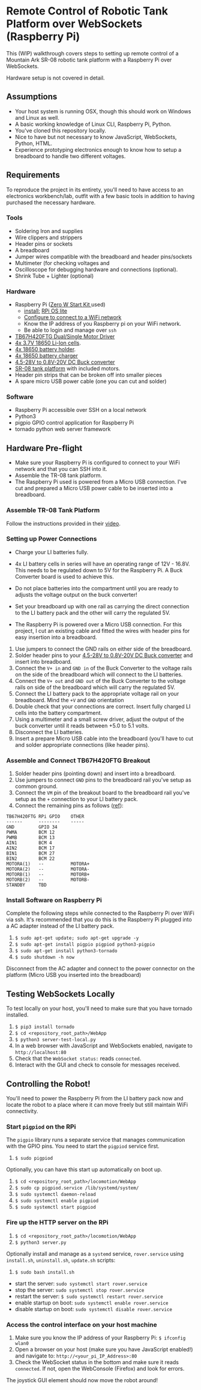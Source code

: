 # Remote Control of Robotic Tank Platform over WebSockets (Raspberry Pi)

This (WIP) walkthrough covers steps to setting up remote control of a Mountain Ark SR-08 robotic tank platform with a Raspberry Pi over WebSockets.

Hardware setup is not covered in detail.

## Assumptions

* Your host system is running OSX, though this should work on Windows and Linux as well.
* A basic working knowledge of Linux CLI, Raspberry Pi, Python.
* You've cloned this repository locally.
* Nice to have but not necessary to know JavaScript, WebSockets, Python, HTML.
* Experience prototyping electronics enough to know how to setup a breadboard to handle two different voltages.

## Requirements

To reproduce the project in its entirety, you'll need to have access to an electronics workbench/lab, outfit with a few basic tools in addition to having purchased the necessary hardware.

### Tools

* Soldering Iron and supplies
* Wire clippers and strippers
* Header pins or sockets
* A breadboard
* Jumper wires compatible with the breadboard and header pins/sockets
* Multimeter (for checking voltages and 
* Oscilloscope for debugging hardware and connections (optional).
* Shrink Tube + Lighter (optional)

### Hardware

* Raspberry Pi ([Zero W Start Kit ](https://www.canakit.com/raspberry-pi-zero-wireless.html) used)
	* [install:](https://www.raspberrypi.org/documentation/installation/installing-images/README.md) [RPi OS lite](https://www.raspberrypi.org/downloads/raspberry-pi-os/)
	* [Configure to connect to a WiFi network](https://www.raspberrypi.org/documentation/configuration/wireless/wireless-cli.md)
	* Know the IP address of you Raspberry pi on your WiFi network.
	* Be able to login and manage over `ssh`
* [TB67H420FTG Dual/Single Motor Driver](https://www.pololu.com/product/2999)
* [4x 3.7V 18650 Li-Ion cells](https://www.batteryjunction.com/lg-mh1-18650-3200mah-battery.html).
* [4x 18650 battery holder](https://www.amazon.com/gp/product/B06XSHT9HC/).
* [4x 18650 battery charger](https://www.amazon.com/Universal-Battery-Charger-Rechargeable-Batteries/dp/B07BFWHD7G/)
* [4.5-28V to 0.8V-20V DC Buck converter](https://www.amazon.com/gp/product/B01MQGMOKI/)
* [SR-08 tank platform](https://www.amazon.com/gp/product/B07JPL6MHR/) with included motors.
* Header pin strips that can be broken off into smaller pieces
* A spare micro USB power cable (one you can cut and solder)

### Software

* Raspberry Pi accessible over SSH on a local network
* Python3
* pigpio GPIO control application for Raspberry Pi
* tornado python web server framework

## Hardware Pre-flight

* Make sure your Raspberry Pi is configured to connect to your WiFi network and that you can SSH into it.
* Assemble the TR-08 tank platform.
* The Raspberry Pi used is powered from a Micro USB connection. I've cut and prepared a Micro USB power cable to be inserted into a breadboard.

### Assemble TR-08 Tank Platform

Follow the instructions provided in their [video](https://www.youtube.com/watch?v=wATykzn6Z34).

### Setting up Power Connections

* Charge your LI batteries fully.

* 4x LI battery cells in series will have an operating range of 12V - 16.8V. This needs to be regulated down to 5V for the Raspberry Pi. A Buck Converter board is used to achieve this. 

* Do not place batteries into the compartment until you are ready to adjusts the voltage output on the buck converter!

* Set your breadboard up with one rail as carrying the direct connection to the LI battery pack and the other will carry the regulated 5V.

* The Raspberry Pi is powered over a Micro USB connection. For this project, I cut an existing cable and fitted the wires with header pins for easy insertion into a breadboard.

1. Use jumpers to connect the GND rails on either side of the breadboard.
1. Solder header pins to your [4.5-28V to 0.8V-20V DC Buck converter](https://www.amazon.com/gp/product/B01MQGMOKI/) and insert into breadboard.
1. Connect the `V+ in` and `GND in` of the Buck Converter to the voltage rails on the side of the breadboard which will connect to the LI batteries.
1. Connect the `V+ out` and `GND out` of the Buck Converter to the voltage rails on side of the breadboard which will carry the regulated 5V.
1. Connect the LI battery pack to the appropriate voltage rail on your breadboard. Mind the `+V` and `GND` orientation
1. Double check that your connections are correct. Insert fully charged LI cells into the battery compartment.
1. Using a multimeter and a small screw driver, adjust the output of the buck converter until it reads between +5.0 to 5.1 volts.
1. Disconnect the LI batteries.
1. Insert a prepare Micro USB cable into the breadboard (you'll have to cut and solder appropriate connections (like header pins).

### Assemble and Connect TB67H420FTG Breakout

1. Solder header pins (pointing down) and insert into a breadboard.
1. Use jumpers to connect `GND` pins to the breadboard rail you've setup as common ground.
1. Connect the `VM` pin of the breakout board to the breadboard rail you've setup as the `+` connection to your LI battery pack.
1. Connect the remaining pins as follows ([ref](https://pinout.xyz/)):

```
TB67H420FTG	RPi GPIO	OTHER
------		--------	-----
GND 		GPIO 34
PWMA		BCM 12
PWMB		BCM 13
AIN1		BCM 4
AIN2		BCM 17
BIN1		BCM 27
BIN2		BCM 22
MOTORA(1)	--			MOTORA+
MOTORA(2)	--			MOTORA-
MOTORB(1)	--			MOTORB+
MOTORB(2)	--			MOTORB-
STANDBY		TBD
```

### Install Software on Raspberry Pi

Complete the following steps while connected to the Raspberry Pi over WiFi via ssh. It's recommended that you do this is the Raspberry Pi plugged into a AC adapter instead of the LI battery pack.

1. `$ sudo apt-get update; sudo apt-get upgrade -y`
1. `$ sudo apt-get install pigpio pigpiod python3-pigpio`
1. `$ sudo apt-get install python3-tornado` 
1. `$ sudo shutdown -h now`

Disconnect from the AC adapter and connect to the power connector on the platform (Micro USB you inserted into the breadboard)

## Testing WebSockets Locally

To test locally on your host, you'll need to make sure that you have tornado installed.

1. `$ pip3 install tornado`
1. `$ cd <repository_root_path>/WebApp`
1. `$ python3 server-test-local.py`
1. In a web browser with JavaScript and WebSockets enabled, navigate to `http://localhost:80`
1. Check that the `WebSocket status:` reads `connected`.
1. Interact with the GUI and check to console for messages received.

## Controlling the Robot!

You'll need to power the Raspberry Pi from the LI battery pack now and locate the robot to a place where it can move freely but still maintain WiFi connectivity.

### Start `pigpiod` on the RPi

The `pigpio` library runs a separate service that manages communication with the GPIO pins. You need to start the `pigpiod` service first.

1. `$ sudo pigpiod`

Optionally, you can have this start up automatically on boot up.

1. `$ cd <repository_root_path>/locomotion/WebApp`
1. `$ sudo cp pigpiod.service /lib/systemd/system/`
1. `$ sudo systemctl daemon-reload`
1. `$ sudo systemctl enable pigpiod`
1. `$ sudo systemctl start pigpiod`


### Fire up the HTTP server on the RPi

1. `$ cd <repository_root_path>/locomotion/WebApp`
1. `$ python3 server.py`

Optionally install and manage as a `systemd` service, `rover.service` using `install.sh`, `uninstall.sh`, `update.sh` scripts:

1. `$ sudo bash install.sh`

* start the server: `sudo systemctl start rover.service`
* stop the server: `sudo systemctl stop rover.service`
* restart the server: `$ sudo systemctl restart rover.service`
* enable startup on boot: `sudo systemctl enable rover.service`
* disable startup on boot: `sudo systemctl disable rover.service`

### Access the control interface on your host machine

1. Make sure you know the IP address of your Raspberry Pi: `$ ifconfig wlan0`
1. Open a browser on your host (make sure you have JavaScript enabled!) and navigate to: `http://<your_pi_IP_Address>:80`
1. Check the WebSocket status in the bottom and make sure it reads `connected`. If not, open the WebConsole (Firefox) and look for errors.

The joystick GUI element should now move the robot around!